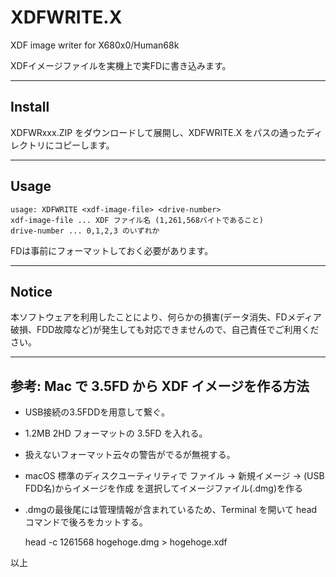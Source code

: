 # XDFWRITE.X

XDF image writer for X680x0/Human68k

XDFイメージファイルを実機上で実FDに書き込みます。

---

## Install

XDFWRxxx.ZIP をダウンロードして展開し、XDFWRITE.X をパスの通ったディレクトリにコピーします。

---

## Usage

    usage: XDFWRITE <xdf-image-file> <drive-number>
    xdf-image-file ... XDF ファイル名 (1,261,568バイトであること)
    drive-number ... 0,1,2,3 のいずれか

FDは事前にフォーマットしておく必要があります。

---

## Notice

本ソフトウェアを利用したことにより、何らかの損害(データ消失、FDメディア破損、FDD故障など)が発生しても対応できませんので、自己責任でご利用ください。

---

## 参考: Mac で 3.5FD から XDF イメージを作る方法

* USB接続の3.5FDDを用意して繋ぐ。

* 1.2MB 2HD フォーマットの 3.5FD を入れる。

* 扱えないフォーマット云々の警告がでるが無視する。

* macOS 標準のディスクユーティリティで ファイル -> 新規イメージ -> (USB FDD名)からイメージを作成 を選択してイメージファイル(.dmg)を作る

* .dmgの最後尾には管理情報が含まれているため、Terminal を開いて head コマンドで後ろをカットする。

    head -c 1261568 hogehoge.dmg > hogehoge.xdf

以上